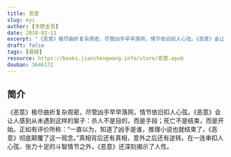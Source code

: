 ```yaml
---
title: 恶意
slug: eyi
author: [东野圭吾]
date: 2018-02-11
excerpt: "《恶意》极尽曲折复杂周密，尽管凶手早早落网，情节依旧扣人心弦。《恶意》会让人感到从未遇到这样的案子：杀人不是目的，而是手段；死亡不是结束，而是开始。"
draft: false
tags: [悬疑]
resource: https://books.jianchengwang.info/store/恶意.epub
douban: 3646172
---
```


## 简介

《恶意》极尽曲折复杂周密，尽管凶手早早落网，情节依旧扣人心弦。《恶意》会让人感到从未遇到这样的案子：杀人不是目的，而是手段；死亡不是结束，而是开始。正如有评价所称：“一直以为，知道了凶手是谁，推理小说也就结束了，《恶意》彻底颠覆了这一观念。”真相背后还有真相，意外之后还有逆转。在一连串扣人心弦、张力十足的斗智情节之外，《恶意》还深刻揭示了人性。

